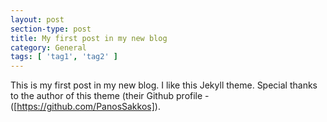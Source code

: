 ```yaml
---
layout: post
section-type: post
title: My first post in my new blog
category: General
tags: [ 'tag1', 'tag2' ]
---
```


This is my first post in my new blog. I like this Jekyll theme. Special thanks to the author of this theme (their Github profile - ([https://github.com/PanosSakkos]).
